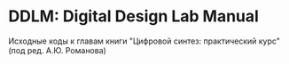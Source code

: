 # DDLM: Digital Design Lab Manual
Исходные коды к главам книги "Цифровой синтез: практический курс" (под ред. А.Ю. Романова)
